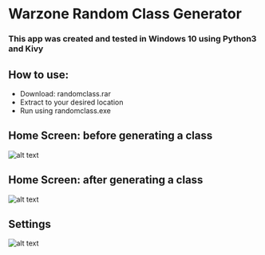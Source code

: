 # Warzone Random Class Generator
### This app was created and tested in Windows 10 using Python3 and Kivy

## How to use:
- Download: randomclass.rar
- Extract to your desired location
- Run using randomclass.exe

## Home Screen: before generating a class

 ![alt text](https://github.com/HexRoy/Warzone-Random-Class-Generator/tree/master/assets/readme/before.png)

## Home Screen: after generating a class

 ![alt text](https://github.com/HexRoy/Warzone-Random-Class-Generator/tree/master/assets/readme/after.png)

## Settings

 ![alt text](https://github.com/HexRoy/Warzone-Random-Class-Generator/tree/master/assets/readme/settings.png)
